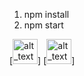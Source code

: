 1. npm install
2. npm start


[<img alt="alt_text" width="40px" src="assets/img/screenshot/loginValidation.png" />]
[<img alt="alt_text" width="40px" src="assets/img/screenshot/mobileLogin.png" />]